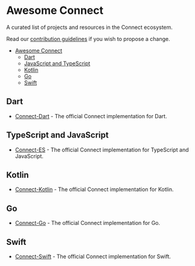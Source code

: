 # Awesome Connect

A curated list of projects and resources in the Connect ecosystem.

Read our [contribution guidelines](CONTRIBUTING.md) if you wish to propose a change.

- [Awesome Connect](#awesome-connect)
  - [Dart](#dart)
  - [JavaScript and TypeScript](#javascript-and-typescript)
  - [Kotlin](#kotlin)
  - [Go](#go)
  - [Swift](#swift)

## Dart

* [Connect-Dart](https://github.com/connectrpc/connect-dart) - The official Connect implementation for Dart.

## TypeScript and JavaScript

* [Connect-ES](https://github.com/connectrpc/connect-es) - The official Connect implementation for TypeScript and JavaScript.

## Kotlin

* [Connect-Kotlin](https://github.com/connectrpc/connect-kotlin) - The official Connect implementation for Kotlin.

## Go

* [Connect-Go](https://github.com/connectrpc/connect-go) - The official Connect implementation for Go.

## Swift

* [Connect-Swift](https://github.com/connectrpc/connect-swift) - The official Connect implementation for Swift.


